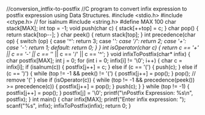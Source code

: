//conversion_intfix-to-postfix
//C program to convert infix expression to postfix expression using Data Structures.
#include <stdio.h>
#include <ctype.h>  // for isalnum
#include <string.h>
#define MAX 100
char stack[MAX];
int top = -1;
void push(char c) {
    stack[++top] = c;
}
char pop() {
    return stack[top--];
}
char peek() {
    return stack[top];
}
int precedence(char op) {
    switch (op) {
        case '^': return 3;
        case '*':
        case '/': return 2;
        case '+':
        case '-': return 1;
        default: return 0;
    }
}
int isOperator(char c) {
    return c == '+' || c == '-' || c == '*' || c == '/' || c == '^';
}
void infixToPostfix(char* infix) {
    char postfix[MAX];
    int j = 0;
    for (int i = 0; infix[i] != '\0'; i++) {
        char c = infix[i];
        if (isalnum(c)) {
            postfix[j++] = c;
        } else if (c == '(') {
            push(c);
        } else if (c == ')') {
            while (top != -1 && peek() != '(') {
                postfix[j++] = pop();
            }
            pop(); // remove '('
        } else if (isOperator(c)) {
            while (top != -1 && precedence(peek()) >= precedence(c)) {
                postfix[j++] = pop();
            }
            push(c);
        } 
    }
    while (top != -1) {
        postfix[j++] = pop();
    }
    postfix[j] = '\0';
    printf("\nPostfix Expression: %s\n", postfix);
}
int main() {
    char infix[MAX];
    printf("Enter infix expression: ");
    scanf("%s", infix);
    infixToPostfix(infix);
    return 0;
}

